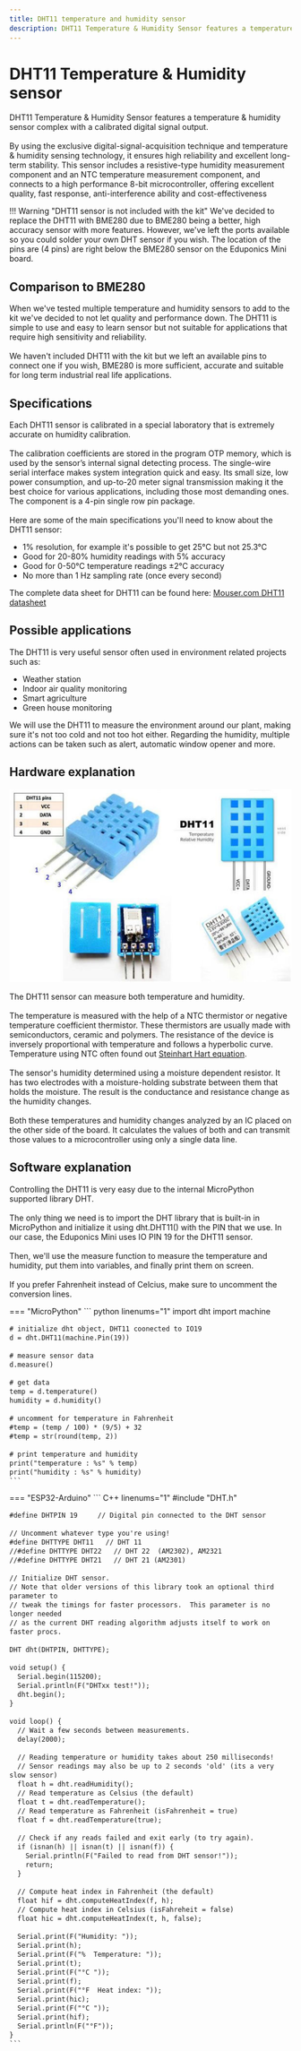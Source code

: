 ```yaml
---
title: DHT11 temperature and humidity sensor
description: DHT11 Temperature & Humidity Sensor features a temperature & humidity sensor complex with a calibrated digital signal output.
---
```


# DHT11 Temperature & Humidity sensor

DHT11 Temperature & Humidity Sensor features a temperature & humidity sensor complex with a calibrated digital signal output.
<br/><br/>
By using the exclusive digital-signal-acquisition technique and temperature & humidity sensing technology, it ensures high reliability and
excellent long-term stability. This sensor includes a resistive-type humidity measurement
component and an NTC temperature measurement component, and connects to a high performance 8-bit microcontroller, offering excellent quality, fast response, anti-interference ability and cost-effectiveness

!!! Warning "DHT11 sensor is not included with the kit"
    We've decided to replace the DHT11 with BME280 due to BME280 being a better, high accuracy sensor with more features.
    However, we've left the ports available so you could solder your own DHT sensor if you wish. The location of the pins are (4 pins) are right below the BME280 sensor on the Eduponics Mini board.

## Comparison to BME280

When we've tested multiple temperature and humidity sensors to add to the kit we've decided to not let quality and performance down.
The DHT11 is simple to use and easy to learn sensor but not suitable for applications that require high sensitivity and reliability.
<br/><br/>
We haven't included DHT11 with the kit but we left an available pins to connect one if you wish, BME280 is more sufficient, accurate and suitable for long term industrial real life applications.

## Specifications

Each DHT11 sensor is calibrated in a special laboratory that is extremely accurate on humidity calibration.
<br/><br/>
The calibration coefficients are stored in the program OTP memory,
which is used by the sensor’s internal signal detecting process. The single-wire serial interface makes system integration quick and easy. Its small size, low power consumption, and up-to-20 meter signal transmission making it the best choice for various applications, including those most demanding ones. The component is a 4-pin single row pin package.
<br/><br/>
Here are some of the main specifications you'll need to know about the DHT11 sensor:

* 1% resolution, for example it's possible to get 25°C but not 25.3°C
* Good for 20-80% humidity readings with 5% accuracy
* Good for 0-50°C temperature readings ±2°C accuracy
* No more than 1 Hz sampling rate (once every second)

The complete data sheet for DHT11 can be found here: [Mouser.com DHT11 datasheet](https://www.mouser.com/datasheet/2/758/DHT11-Technical-Data-Sheet-Translated-Version-1143054.pdf)

## Possible applications

The DHT11 is very useful sensor often used in environment related projects such as:

* Weather station
* Indoor air quality monitoring
* Smart agriculture
* Green house monitoring

We will use the DHT11 to measure the environment around our plant, making sure it's not too cold and not too hot either.
Regarding the humidity, multiple actions can be taken such as alert, automatic window opener and more.

## Hardware explanation

<p align="center">
  <img src="/images/kits/eduponics_mini/dht11_inside.jpeg" alt="dht11 sensor">
</p>


The DHT11 sensor can measure both temperature and humidity.
<br/><br/>
The temperature is measured with the help of a NTC thermistor or negative temperature coefficient thermistor. These thermistors are usually made with semiconductors, ceramic and polymers. The resistance of the device is inversely proportional with temperature and follows a hyperbolic curve. Temperature using NTC often found out [Steinhart Hart equation](https://en.wikipedia.org/wiki/Steinhart%E2%80%93Hart_equation).
<br/><br/>
The sensor's humidity determined using a moisture dependent resistor.
It has two electrodes with a moisture-holding substrate between them that holds the moisture. The result is the conductance and resistance change as the humidity changes.
<br/><br/>
Both these temperatures and humidity changes analyzed by an IC placed on the other side of the board. It calculates the values of both and can transmit those values to a microcontroller using only a single data line.

## Software explanation

Controlling the DHT11 is very easy due to the internal MicroPython supported library DHT.
<br/><br/>
The only thing we need is to import the DHT library that is built-in in MicroPython and initialize it using dht.DHT11() with the PIN that we use.
In our case, the Eduponics Mini uses IO PIN 19 for the DHT11 sensor.
<br/><br/>
Then, we'll use the measure function to measure the temperature and humidity, put them into variables, and finally print them on screen.
<br/><br/>
If you prefer Fahrenheit instead of Celcius, make sure to uncomment the conversion lines.

=== "MicroPython"
    ``` python linenums="1"
    import dht
    import machine

    # initialize dht object, DHT11 coonected to IO19
    d = dht.DHT11(machine.Pin(19))

    # measure sensor data
    d.measure()

    # get data
    temp = d.temperature()
    humidity = d.humidity()

    # uncomment for temperature in Fahrenheit
    #temp = (temp / 100) * (9/5) + 32
    #temp = str(round(temp, 2))

    # print temperature and humidity
    print("temperature : %s" % temp)
    print("humidity : %s" % humidity)
    ```
=== "ESP32-Arduino"
    ``` C++ linenums="1"
    #include "DHT.h"

    #define DHTPIN 19     // Digital pin connected to the DHT sensor

    // Uncomment whatever type you're using!
    #define DHTTYPE DHT11   // DHT 11
    //#define DHTTYPE DHT22   // DHT 22  (AM2302), AM2321
    //#define DHTTYPE DHT21   // DHT 21 (AM2301)

    // Initialize DHT sensor.
    // Note that older versions of this library took an optional third parameter to
    // tweak the timings for faster processors.  This parameter is no longer needed
    // as the current DHT reading algorithm adjusts itself to work on faster procs.

    DHT dht(DHTPIN, DHTTYPE);

    void setup() {
      Serial.begin(115200);
      Serial.println(F("DHTxx test!"));
      dht.begin();
    }

    void loop() {
      // Wait a few seconds between measurements.
      delay(2000);

      // Reading temperature or humidity takes about 250 milliseconds!
      // Sensor readings may also be up to 2 seconds 'old' (its a very slow sensor)
      float h = dht.readHumidity();
      // Read temperature as Celsius (the default)
      float t = dht.readTemperature();
      // Read temperature as Fahrenheit (isFahrenheit = true)
      float f = dht.readTemperature(true);

      // Check if any reads failed and exit early (to try again).
      if (isnan(h) || isnan(t) || isnan(f)) {
        Serial.println(F("Failed to read from DHT sensor!"));
        return;
      }

      // Compute heat index in Fahrenheit (the default)
      float hif = dht.computeHeatIndex(f, h);
      // Compute heat index in Celsius (isFahreheit = false)
      float hic = dht.computeHeatIndex(t, h, false);

      Serial.print(F("Humidity: "));
      Serial.print(h);
      Serial.print(F("%  Temperature: "));
      Serial.print(t);
      Serial.print(F("°C "));
      Serial.print(f);
      Serial.print(F("°F  Heat index: "));
      Serial.print(hic);
      Serial.print(F("°C "));
      Serial.print(hif);
      Serial.println(F("°F"));
    }
    ```
